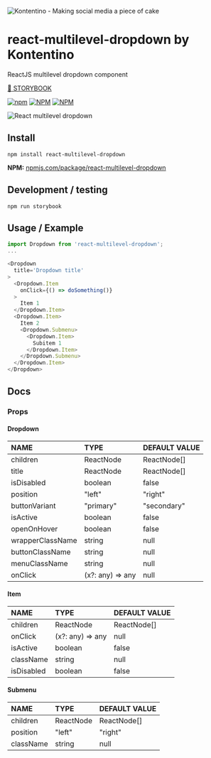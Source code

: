 ![Kontentino - Making social media a piece of cake](https://static.kontentino.com/img/logo/logo.svg)
# react-multilevel-dropdown by Kontentino
ReactJS multilevel dropdown component

[📒 STORYBOOK](http://kontentino.github.io/react-multilevel-dropdown)

[![npm](https://img.shields.io/npm/v/react-multilevel-dropdown?style=plastic)](https://www.npmjs.com/package/react-multilevel-dropdown)
[![NPM](https://img.shields.io/npm/l/react-multilevel-dropdown)](https://github.com/kontentino/react-multilevel-dropdown/blob/master/LICENSE)
[![NPM](https://img.shields.io/npm/dy/react-multilevel-dropdown?style=plastic)](https://www.npmjs.com/package/react-multilevel-dropdown)

![React multilevel dropdown](https://github.com/kontentino/react-multilevel-dropdown/blob/master/src/img/example.png?raw=true)

## Install
`npm install react-multilevel-dropdown`

**NPM:** [npmjs.com/package/react-multilevel-dropdown](https://www.npmjs.com/package/react-multilevel-dropdown)

## Development / testing
`npm run storybook`

## Usage / Example
```javascript
import Dropdown from 'react-multilevel-dropdown';
...

<Dropdown
  title='Dropdown title'
>
  <Dropdown.Item
    onClick={() => doSomething()}
  >
    Item 1
  </Dropdown.Item>
  <Dropdown.Item>
    Item 2
    <Dropdown.Submenu>
      <Dropdown.Item>
        Subitem 1
      </Dropdown.Item>
    </Dropdown.Submenu>
  </Dropdown.Item>
</Dropdown>
```

## Docs

### Props
#### Dropdown
| NAME | TYPE | DEFAULT VALUE |
|:-------------|:-------------|:-------------|
|children|ReactNode | ReactNode[]|null|
|title|ReactNode | ReactNode[]|null|
|isDisabled|boolean|false|
|position|"left" | "right" | "top-right" | "top-left"|left|
|buttonVariant|"primary"| "secondary"| "tertiary"| "special"| "special-success"| "dashed"|secondary|
|isActive|boolean|false|
 |openOnHover|boolean|false|
|wrapperClassName|string|null|
|buttonClassName|string|null|
|menuClassName|string|null|
|onClick|(x?: any) => any | null|() => null|

#### Item
| NAME | TYPE | DEFAULT VALUE |
|:-------------|:-------------|:-------------|
|children|ReactNode | ReactNode[]|null|
|onClick|(x?: any) => any | null|() => null|
|isActive|boolean|false|
|className|string|null|
|isDisabled|boolean|false| 

#### Submenu
| NAME | TYPE | DEFAULT VALUE |
|:-------------|:-------------|:-------------|
|children|ReactNode | ReactNode[]|null|
|position|"left" | "right" | "bottom" | "left-top" | "right-top"|left|
|className|string|null|
